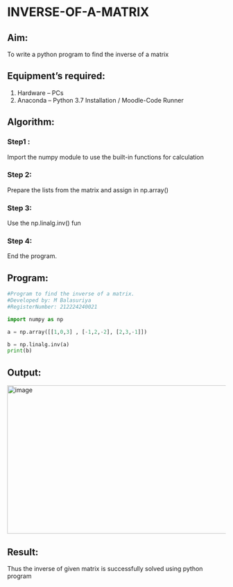 # INVERSE-OF-A-MATRIX
## Aim:
To write a python program to find the inverse of a matrix
## Equipment’s required:
1. 	Hardware – PCs
2. 	Anaconda – Python 3.7 Installation / Moodle-Code Runner
## Algorithm:
### Step1 : 
Import the numpy module to use the built-in functions for calculation
### Step 2: 
Prepare the lists from the matrix and assign in np.array()
### Step 3: 
Use the np.linalg.inv() fun
### Step 4: 
End the program.

## Program:
```python
#Program to find the inverse of a matrix.
#Developed by: M Balasuriya
#RegisterNumber: 212224240021

import numpy as np

a = np.array([[1,0,3] , [-1,2,-2], [2,3,-1]])

b = np.linalg.inv(a)
print(b)
```

## Output:
<img width="1275" height="342" alt="image" src="https://github.com/user-attachments/assets/c62b0e7a-66ed-4213-b219-4fe1b2cd1ba5" />

## Result:
Thus the inverse of given matrix is successfully solved using python program

